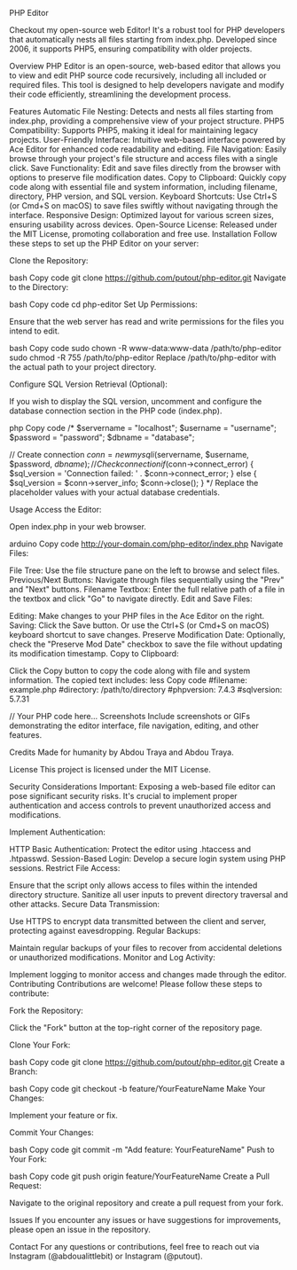 PHP Editor

Checkout my open-source web Editor! It's a robust tool for PHP developers that automatically nests all files starting from index.php. Developed since 2006, it supports PHP5, ensuring compatibility with older projects.

Overview
PHP Editor is an open-source, web-based editor that allows you to view and edit PHP source code recursively, including all included or required files. This tool is designed to help developers navigate and modify their code efficiently, streamlining the development process.

Features
Automatic File Nesting: Detects and nests all files starting from index.php, providing a comprehensive view of your project structure.
PHP5 Compatibility: Supports PHP5, making it ideal for maintaining legacy projects.
User-Friendly Interface: Intuitive web-based interface powered by Ace Editor for enhanced code readability and editing.
File Navigation: Easily browse through your project's file structure and access files with a single click.
Save Functionality: Edit and save files directly from the browser with options to preserve file modification dates.
Copy to Clipboard: Quickly copy code along with essential file and system information, including filename, directory, PHP version, and SQL version.
Keyboard Shortcuts: Use Ctrl+S (or Cmd+S on macOS) to save files swiftly without navigating through the interface.
Responsive Design: Optimized layout for various screen sizes, ensuring usability across devices.
Open-Source License: Released under the MIT License, promoting collaboration and free use.
Installation
Follow these steps to set up the PHP Editor on your server:

Clone the Repository:

bash
Copy code
git clone https://github.com/putout/php-editor.git
Navigate to the Directory:

bash
Copy code
cd php-editor
Set Up Permissions:

Ensure that the web server has read and write permissions for the files you intend to edit.

bash
Copy code
sudo chown -R www-data:www-data /path/to/php-editor
sudo chmod -R 755 /path/to/php-editor
Replace /path/to/php-editor with the actual path to your project directory.

Configure SQL Version Retrieval (Optional):

If you wish to display the SQL version, uncomment and configure the database connection section in the PHP code (index.php).

php
Copy code
/*
$servername = "localhost";
$username = "username";
$password = "password";
$dbname = "database";

// Create connection
$conn = new mysqli($servername, $username, $password, $dbname);
// Check connection
if ($conn->connect_error) {
    $sql_version = 'Connection failed: ' . $conn->connect_error;
} else {
    $sql_version = $conn->server_info;
    $conn->close();
}
*/
Replace the placeholder values with your actual database credentials.

Usage
Access the Editor:

Open index.php in your web browser.

arduino
Copy code
http://your-domain.com/php-editor/index.php
Navigate Files:

File Tree: Use the file structure pane on the left to browse and select files.
Previous/Next Buttons: Navigate through files sequentially using the "Prev" and "Next" buttons.
Filename Textbox: Enter the full relative path of a file in the textbox and click "Go" to navigate directly.
Edit and Save Files:

Editing: Make changes to your PHP files in the Ace Editor on the right.
Saving:
Click the Save button.
Or use the Ctrl+S (or Cmd+S on macOS) keyboard shortcut to save changes.
Preserve Modification Date: Optionally, check the "Preserve Mod Date" checkbox to save the file without updating its modification timestamp.
Copy to Clipboard:

Click the Copy button to copy the code along with file and system information.
The copied text includes:
less
Copy code
#filename: example.php
#directory: /path/to/directory
#phpversion: 7.4.3
#sqlversion: 5.7.31
 
// Your PHP code here...
Screenshots
Include screenshots or GIFs demonstrating the editor interface, file navigation, editing, and other features.

Credits
Made for humanity by Abdou Traya and Abdou Traya.

License
This project is licensed under the MIT License.

Security Considerations
Important: Exposing a web-based file editor can pose significant security risks. It's crucial to implement proper authentication and access controls to prevent unauthorized access and modifications.

Implement Authentication:

HTTP Basic Authentication: Protect the editor using .htaccess and .htpasswd.
Session-Based Login: Develop a secure login system using PHP sessions.
Restrict File Access:

Ensure that the script only allows access to files within the intended directory structure.
Sanitize all user inputs to prevent directory traversal and other attacks.
Secure Data Transmission:

Use HTTPS to encrypt data transmitted between the client and server, protecting against eavesdropping.
Regular Backups:

Maintain regular backups of your files to recover from accidental deletions or unauthorized modifications.
Monitor and Log Activity:

Implement logging to monitor access and changes made through the editor.
Contributing
Contributions are welcome! Please follow these steps to contribute:

Fork the Repository:

Click the "Fork" button at the top-right corner of the repository page.

Clone Your Fork:

bash
Copy code
git clone https://github.com/putout/php-editor.git
Create a Branch:

bash
Copy code
git checkout -b feature/YourFeatureName
Make Your Changes:

Implement your feature or fix.

Commit Your Changes:

bash
Copy code
git commit -m "Add feature: YourFeatureName"
Push to Your Fork:

bash
Copy code
git push origin feature/YourFeatureName
Create a Pull Request:

Navigate to the original repository and create a pull request from your fork.

Issues
If you encounter any issues or have suggestions for improvements, please open an issue in the repository.

Contact
For any questions or contributions, feel free to reach out via Instagram (@abdoualittlebit) or Instagram (@putout).
